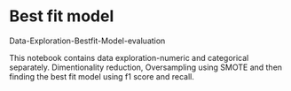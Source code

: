 # Best fit model
Data-Exploration-Bestfit-Model-evaluation

This notebook contains data exploration-numeric and categorical separately. Dimentionality reduction, Oversampling using SMOTE and then finding the best fit model using f1 score and recall.
